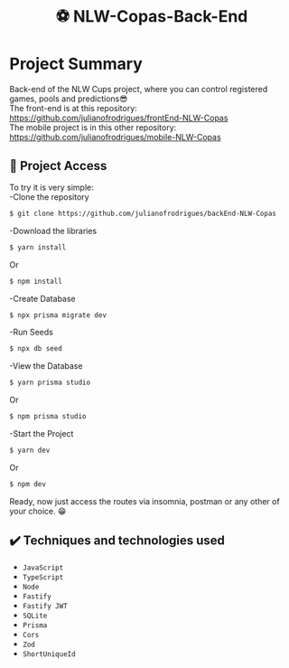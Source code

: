 <h1 align="center"> ⚽ NLW-Copas-Back-End </h1>

# Project Summary
Back-end of the NLW Cups project, where you can control registered games, pools and predictions😎 <br>
The front-end is at this repository: https://github.com/julianofrodrigues/frontEnd-NLW-Copas <br>
The mobile project is in this other repository: https://github.com/julianofrodrigues/mobile-NLW-Copas
## 📁 Project Access
To try it is very simple:<br>
-Clone the repository
```bash
$ git clone https://github.com/julianofrodrigues/backEnd-NLW-Copas
```
-Download the libraries
```bash
$ yarn install
```
Or
```bash
$ npm install
```
-Create Database
```bash
$ npx prisma migrate dev
```
-Run Seeds
```bash
$ npx db seed
```
-View the Database
```bash
$ yarn prisma studio
```
Or
```bash
$ npm prisma studio
```
-Start the Project
```bash
$ yarn dev
```
Or
```bash
$ npm dev
```
Ready, now just access the routes via insomnia, postman or any other of your choice. 😁
## ✔️ Techniques and technologies used
- ``JavaScript``
- ``TypeScript``
- ``Node``
- ``Fastify``
- ``Fastify JWT``
- ``SQLite``
- ``Prisma``
- ``Cors``
- ``Zod``
- ``ShortUniqueId``



